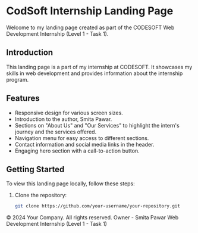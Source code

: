 # CodSoft Internship Landing Page

Welcome to my landing page created as part of the CODESOFT Web Development Internship (Level 1 - Task 1).
## Introduction

This landing page is a part of my internship at CODESOFT. It showcases my skills in web development and provides information about the internship program.

## Features

- Responsive design for various screen sizes.
- Introduction to the author, Smita Pawar.
- Sections on "About Us" and "Our Services" to highlight the intern's journey and the services offered.
- Navigation menu for easy access to different sections.
- Contact information and social media links in the header.
- Engaging hero section with a call-to-action button.

## Getting Started

To view this landing page locally, follow these steps:

1. Clone the repository:
   ```bash
   git clone https://github.com/your-username/your-repository.git

© 2024 Your Company. All rights reserved.
Owner - Smita Pawar
Web Development Internship (Level 1 - Task 1)
